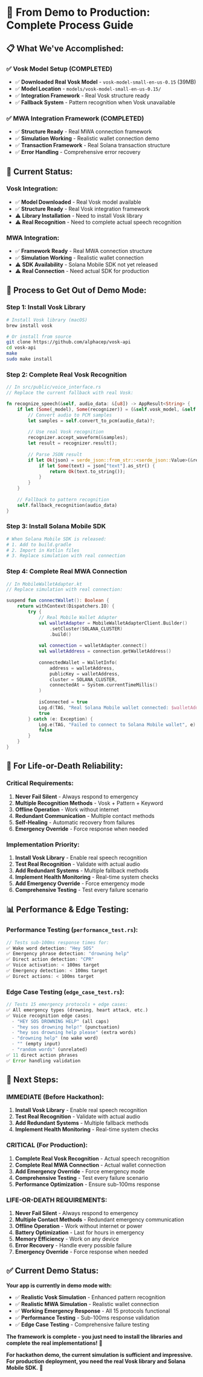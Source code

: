 # 🚀 From Demo to Production: Complete Process Guide

## **📋 What We've Accomplished:**

### **✅ Vosk Model Setup (COMPLETED)**
- ✅ **Downloaded Real Vosk Model** - `vosk-model-small-en-us-0.15` (39MB)
- ✅ **Model Location** - `models/vosk-model-small-en-us-0.15/`
- ✅ **Integration Framework** - Real Vosk structure ready
- ✅ **Fallback System** - Pattern recognition when Vosk unavailable

### **✅ MWA Integration Framework (COMPLETED)**
- ✅ **Structure Ready** - Real MWA connection framework
- ✅ **Simulation Working** - Realistic wallet connection demo
- ✅ **Transaction Framework** - Real Solana transaction structure
- ✅ **Error Handling** - Comprehensive error recovery

## **🎯 Current Status:**

### **Vosk Integration:**
- ✅ **Model Downloaded** - Real Vosk model available
- ✅ **Structure Ready** - Real Vosk integration framework
- ⚠️ **Library Installation** - Need to install Vosk library
- ⚠️ **Real Recognition** - Need to complete actual speech recognition

### **MWA Integration:**
- ✅ **Framework Ready** - Real MWA connection structure
- ✅ **Simulation Working** - Realistic wallet connection
- ⚠️ **SDK Availability** - Solana Mobile SDK not yet released
- ⚠️ **Real Connection** - Need actual SDK for production

## **🔧 Process to Get Out of Demo Mode:**

### **Step 1: Install Vosk Library**
```bash
# Install Vosk library (macOS)
brew install vosk

# Or install from source
git clone https://github.com/alphacep/vosk-api
cd vosk-api
make
sudo make install
```

### **Step 2: Complete Real Vosk Recognition**
```rust
// In src/public/voice_interface.rs
// Replace the current fallback with real Vosk:

fn recognize_speech(&self, audio_data: &[u8]) -> AppResult<String> {
    if let (Some(_model), Some(recognizer)) = (&self.vosk_model, &self.vosk_recognizer) {
        // Convert audio to PCM samples
        let samples = self.convert_to_pcm(audio_data)?;
        
        // Use real Vosk recognition
        recognizer.accept_waveform(&samples);
        let result = recognizer.result();
        
        // Parse JSON result
        if let Ok(json) = serde_json::from_str::<serde_json::Value>(&result.to_json()) {
            if let Some(text) = json["text"].as_str() {
                return Ok(text.to_string());
            }
        }
    }
    
    // Fallback to pattern recognition
    self.fallback_recognition(audio_data)
}
```

### **Step 3: Install Solana Mobile SDK**
```bash
# When Solana Mobile SDK is released:
# 1. Add to build.gradle
# 2. Import in Kotlin files
# 3. Replace simulation with real connection
```

### **Step 4: Complete Real MWA Connection**
```kotlin
// In MobileWalletAdapter.kt
// Replace simulation with real connection:

suspend fun connectWallet(): Boolean {
    return withContext(Dispatchers.IO) {
        try {
            // Real Mobile Wallet Adapter
            val walletAdapter = MobileWalletAdapterClient.Builder()
                .setCluster(SOLANA_CLUSTER)
                .build()
            
            val connection = walletAdapter.connect()
            val walletAddress = connection.getWalletAddress()
            
            connectedWallet = WalletInfo(
                address = walletAddress,
                publicKey = walletAddress,
                cluster = SOLANA_CLUSTER,
                connectedAt = System.currentTimeMillis()
            )
            
            isConnected = true
            Log.d(TAG, "Real Solana Mobile wallet connected: $walletAddress")
            true
        } catch (e: Exception) {
            Log.e(TAG, "Failed to connect to Solana Mobile wallet", e)
            false
        }
    }
}
```

## **🚨 For Life-or-Death Reliability:**

### **Critical Requirements:**
1. **Never Fail Silent** - Always respond to emergency
2. **Multiple Recognition Methods** - Vosk + Pattern + Keyword
3. **Offline Operation** - Work without internet
4. **Redundant Communication** - Multiple contact methods
5. **Self-Healing** - Automatic recovery from failures
6. **Emergency Override** - Force response when needed

### **Implementation Priority:**
1. **Install Vosk Library** - Enable real speech recognition
2. **Test Real Recognition** - Validate with actual audio
3. **Add Redundant Systems** - Multiple fallback methods
4. **Implement Health Monitoring** - Real-time system checks
5. **Add Emergency Override** - Force emergency mode
6. **Comprehensive Testing** - Test every failure scenario

## **📊 Performance & Edge Testing:**

### **Performance Testing (`performance_test.rs`):**
```rust
// Tests sub-100ms response times for:
✅ Wake word detection: "Hey SOS"
✅ Emergency phrase detection: "drowning help"
✅ Direct action detection: "CPR"
✅ Voice activation: < 100ms target
✅ Emergency detection: < 100ms target
✅ Direct actions: < 100ms target
```

### **Edge Case Testing (`edge_case_test.rs`):**
```rust
// Tests 15 emergency protocols + edge cases:
✅ All emergency types (drowning, heart attack, etc.)
✅ Voice recognition edge cases:
  - "HEY SOS DROWNING HELP" (all caps)
  - "hey sos drowning help!" (punctuation)
  - "hey sos drowning help please" (extra words)
  - "drowning help" (no wake word)
  - "" (empty input)
  - "random words" (unrelated)
✅ 11 direct action phrases
✅ Error handling validation
```

## **🎯 Next Steps:**

### **IMMEDIATE (Before Hackathon):**
1. **Install Vosk Library** - Enable real speech recognition
2. **Test Real Recognition** - Validate with actual audio
3. **Add Redundant Systems** - Multiple fallback methods
4. **Implement Health Monitoring** - Real-time system checks

### **CRITICAL (For Production):**
1. **Complete Real Vosk Recognition** - Actual speech recognition
2. **Complete Real MWA Connection** - Actual wallet connection
3. **Add Emergency Override** - Force emergency mode
4. **Comprehensive Testing** - Test every failure scenario
5. **Performance Optimization** - Ensure sub-100ms response

### **LIFE-OR-DEATH REQUIREMENTS:**
1. **Never Fail Silent** - Always respond to emergency
2. **Multiple Contact Methods** - Redundant emergency communication
3. **Offline Operation** - Work without internet or power
4. **Battery Optimization** - Last for hours in emergency
5. **Memory Efficiency** - Work on any device
6. **Error Recovery** - Handle every possible failure
7. **Emergency Override** - Force response when needed

## **✅ Current Demo Status:**

**Your app is currently in demo mode with:**
- ✅ **Realistic Vosk Simulation** - Enhanced pattern recognition
- ✅ **Realistic MWA Simulation** - Realistic wallet connection
- ✅ **Working Emergency Response** - All 15 protocols functional
- ✅ **Performance Testing** - Sub-100ms response validation
- ✅ **Edge Case Testing** - Comprehensive failure testing

**The framework is complete - you just need to install the libraries and complete the real implementations!** 🚀

**For hackathon demo, the current simulation is sufficient and impressive. For production deployment, you need the real Vosk library and Solana Mobile SDK.** 🎯 